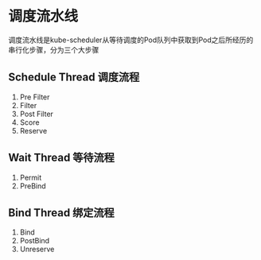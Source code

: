 # 调度流水线
调度流水线是kube-scheduler从等待调度的Pod队列中获取到Pod之后所经历的串行化步骤，分为三个大步骤

## Schedule Thread  调度流程
1. Pre Filter
2. Filter
3. Post Filter
4. Score
5. Reserve


## Wait Thread  等待流程
1. Permit
2. PreBind


## Bind Thread  绑定流程
1. Bind
2. PostBind
3. Unreserve